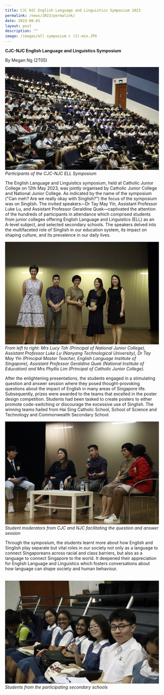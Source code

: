 ```yaml
---
title: CJC NJC English Language and Linguistics Symposium 2023
permalink: /news/2023/permalink/
date: 2023-06-01
layout: post
description: ""
image: /images/ell symposium c (1)-min.JPG
---
```

**CJC-NJC English Language and Linguistics Symposium**

By Megan Ng (2T05)

![](/images/ell%20symposium%20o-min.JPG)
_Participants of the CJC-NJC ELL Symposium_

The English Language and Linguistics symposium, held at Catholic Junior College on 12th May 2023, was jointly organised by Catholic Junior College and National Junior College. As indicated by the name of the symposium ("Can meh? Are we really okay with Singlish?") the focus of the symposium was on Singlish. The invited speakers—Dr Tay May Yin, Assistant Professor Luke Lu, and Assistant Professor Geraldine Quek—captivated the attention of the hundreds of participants in attendance which comprised students from junior colleges offering English Language and Linguistics (ELL) as an A-level subject, and selected secondary schools. The speakers delved into the multifaceted role of Singlish in our education system, its impact on shaping culture, and its prevalence in our daily lives. 

![](/images/ell%20symposium%20i-min.JPG)
_From left to right: Mrs Lucy Toh (Principal of National Junior College), Assistant Professor Luke Lu (Nanyang Technological University), Dr Tay May Yin (Principal Master Teacher, English Language Institute of Singapore), Assistant Professor Geraldine Quek (National Institute of Education) and Mrs Phyllis Lim (Principal of Catholic Junior College)._

After the enlightening presentations, the students engaged in a stimulating question and answer session where they posed thought-provoking questions about the impact of English in many areas of Singapore life. Subsequently, prizes were awarded to the teams that excelled in the poster design competition. Students had been tasked to create posters to either promote code-switching or discourage the excessive use of Singlish. The winning teams hailed from Hai Sing Catholic School, School of Science and Technology and Commonwealth Secondary School. 

![](/images/ell%20symposium%20c%20(1)-min.JPG)
_Student moderators from CJC and NJC facilitating the question and answer session_

Through the symposium, the students learnt more about how English and Singlish play separate but vital roles in our society not only as a language to connect Singaporeans across racial and class barriers, but also as a language to connect Singapore to the world. It deepened their appreciation for English Language and Linguistics which fosters conversations about how language can shape society and human behaviour.

 
![](/images/ell%20symposium%20d-min.JPG)
_Students from the participating secondary schools_